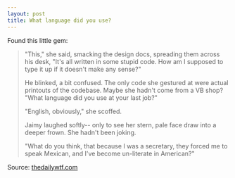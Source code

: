 ```yaml
---
layout: post
title: What language did you use?
---
```


Found this little gem:

>"This," she said, smacking the design docs, spreading them across his desk, "It's all written in some stupid code. How am I supposed to type it up if it doesn't make any sense?"
>
>He blinked, a bit confused. The only code she gestured at were actual printouts of the codebase. Maybe she hadn't come from a VB shop? "What language did you use at your last job?"
>
>"English, obviously," she scoffed.
>
>Jaimy laughed softly-- only to see her stern, pale face draw into a deeper frown. She hadn't been joking.
>
>"What do you think, that because I was a secretary, they forced me to speak Mexican, and I've become un-literate in American?"

Source: [thedailywtf.com](http://thedailywtf.com/Articles/The-Speed-of-Code.aspx)